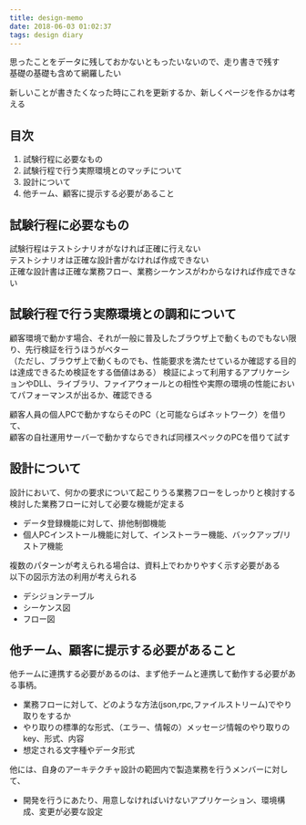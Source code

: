 ```yaml
---
title: design-memo
date: 2018-06-03 01:02:37
tags: design diary
---
```


思ったことをデータに残しておかないともったいないので、走り書きで残す  
基礎の基礎も含めて網羅したい

新しいことが書きたくなった時にこれを更新するか、新しくページを作るかは考える

## 目次

1. 試験行程に必要なもの
1. 試験行程で行う実際環境とのマッチについて
1. 設計について
1. 他チーム、顧客に提示する必要があること

## 試験行程に必要なもの

試験行程はテストシナリオがなければ正確に行えない  
テストシナリオは正確な設計書がなければ作成できない  
正確な設計書は正確な業務フロー、業務シーケンスがわからなければ作成できない

## 試験行程で行う実際環境との調和について

顧客環境で動かす場合、それが一般に普及したブラウザ上で動くものでもない限り、先行検証を行うほうがベター  
（ただし、ブラウザ上で動くものでも、性能要求を満たせているか確認する目的は達成できるため検証をする価値はある）
検証によって利用するアプリケーションやDLL、ライブラリ、ファイアウォールとの相性や実際の環境の性能においてパフォーマンスが出るか、確認できる

顧客人員の個人PCで動かすならそのPC（と可能ならばネットワーク）を借りて、  
顧客の自社運用サーバーで動かすならできれば同様スペックのPCを借りて試す

## 設計について

設計において、何かの要求について起こりうる業務フローをしっかりと検討する  
検討した業務フローに対して必要な機能が定まる

* データ登録機能に対して、排他制御機能
* 個人PCインストール機能に対して、インストーラー機能、バックアップ/リストア機能

複数のパターンが考えられる場合は、資料上でわかりやすく示す必要がある  
以下の図示方法の利用が考えられる

* デシジョンテーブル
* シーケンス図
* フロー図

## 他チーム、顧客に提示する必要があること

他チームに連携する必要があるのは、まず他チームと連携して動作する必要がある事柄。

* 業務フローに対して、どのような方法(json,rpc,ファイルストリーム)でやり取りをするか
* やり取りの標準的な形式、（エラー、情報の）メッセージ情報のやり取りのkey、形式、内容
* 想定される文字種やデータ形式

他には、自身のアーキテクチャ設計の範囲内で製造業務を行うメンバーに対して、

* 開発を行うにあたり、用意しなければいけないアプリケーション、環境構成、変更が必要な設定
